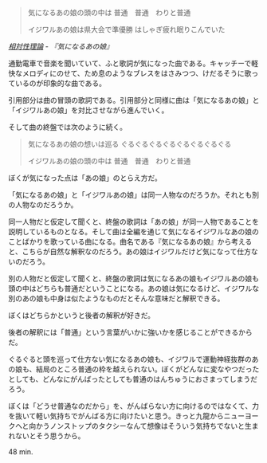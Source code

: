 <blockquote>
気になるあの娘の頭の中は 普通　普通　わりと普通

イジワルあの娘は県大会で準優勝 はしゃぎ疲れ眠りこんでいた

</blockquote>
<cite><a href="http://mirairecords.com">相対性理論</a> - 『気になるあの娘』</cite>

通勤電車で音楽を聞いていて、ふと歌詞が気になった曲である。キャッチーで軽快なメロディにのせて、ため息のようなブレスをはさみつつ、けだるそうに歌っているのが印象的な曲である。

引用部分は曲の冒頭の歌詞である。引用部分と同様に曲は「気になるあの娘」と「イジワルあの娘」を対比させながら進んでいく。

そして曲の終盤では次のように続く。

<blockquote>
気になるあの娘の想いは巡る ぐるぐるぐるぐるぐるぐるぐるぐる

イジワルあの娘の頭の中は 普通　普通　わりと普通

</blockquote>
ぼくが気になった点は「あの娘」のとらえ方だ。

「気になるあの娘」と「イジワルあの娘」は同一人物なのだろうか。それとも別の人物なのだろうか。

同一人物だと仮定して聞くと、終盤の歌詞は「あの娘」が同一人物であることを説明しているものとなる。そして曲は全編を通じて気になるイジワルなあの娘のことばかりを歌っている曲になる。曲名である『気になるあの娘』から考えると、こちらが自然な解釈なのだろう。あの娘はイジワルだけど気になって仕方ないのだろう。

別の人物だと仮定して聞くと、終盤の歌詞は気になるあの娘もイジワルあの娘も頭の中はどちらも普通だということになる。あの娘は気になるけど、イジワルな別のあの娘も中身は似たようなものだとそんな意味だと解釈できる。

ぼくはどちらかというと後者の解釈が好きだ。

後者の解釈には「普通」という言葉がいかに強いかを感じることができるからだ。

ぐるぐると頭を巡って仕方ない気になるあの娘も、イジワルで運動神経抜群のあの娘も、結局のところ普通の枠を越えられない。ぼくがどんなに変なやつだったとしても、どんなにがんばったとしても普通のはんちゅうにおさまってしまうだろう。

ぼくは「どうせ普通なのだから」を、がんばらない方に向けるのではなくて、力を抜いて軽い気持ちでがんばる方に向けたいと思う。きっと九龍からニューヨークへと向かうノンストップのタクシーなんて想像はそういう気持ちでないと生まれないとそう思うから。

48 min.


